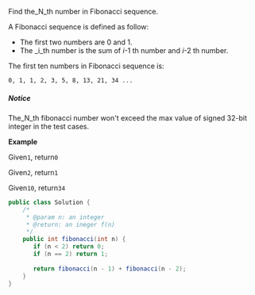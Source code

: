 Find the_N_th number in Fibonacci sequence.

A Fibonacci sequence is defined as follow:

* The first two numbers are 0 and 1.
* The _i_th number is the sum of _i_-1 th number and _i_-2 th number.

The first ten numbers in Fibonacci sequence is:

`0, 1, 1, 2, 3, 5, 8, 13, 21, 34 ...`

##### Notice

The_N_th fibonacci number won't exceed the max value of signed 32-bit integer in the test cases.

**Example**

Given`1`, return`0`

Given`2`, return`1`

Given`10`, return`34`



```java
public class Solution {
    /*
     * @param n: an integer
     * @return: an ineger f(n)
     */
    public int fibonacci(int n) {
       if (n < 2) return 0;
       if (n == 2) return 1;
       
       return fibonacci(n - 1) + fibonacci(n - 2);
    }
}
```



